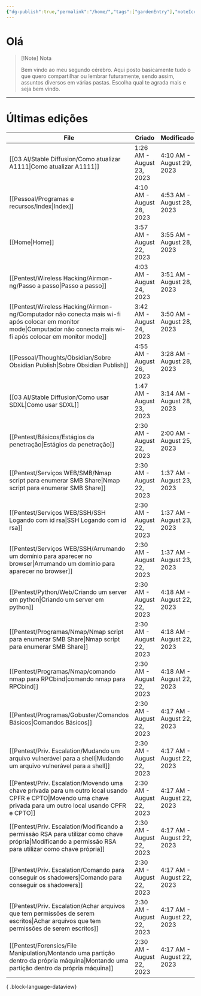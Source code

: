```yaml
---
{"dg-publish":true,"permalink":"/home/","tags":["gardenEntry"],"noteIcon":""}
---
```


# Olá

>[!Note] Nota
>
> Bem vindo ao meu segundo cérebro. Aqui posto basicamente tudo o que quero compartilhar ou lembrar futuramente, sendo assim, assuntos diversos em várias pastas. Escolha qual te agrada mais e seja bem vindo.

---

# Últimas edições

| File                                                                                                                                                                     | Criado                    | Modificado                |
| ------------------------------------------------------------------------------------------------------------------------------------------------------------------------ | ------------------------- | ------------------------- |
| [[03 AI/Stable Diffusion/Como atualizar A1111\|Como atualizar A1111]]                                                                                                 | 1:26 AM - August 23, 2023 | 4:10 AM - August 29, 2023 |
| [[Pessoal/Programas e recursos/Index\|Index]]                                                                                                                         | 4:10 AM - August 28, 2023 | 4:53 AM - August 28, 2023 |
| [[Home\|Home]]                                                                                                                                                        | 3:57 AM - August 22, 2023 | 3:55 AM - August 28, 2023 |
| [[Pentest/Wireless Hacking/Airmon-ng/Passo a passo\|Passo a passo]]                                                                                                   | 4:03 AM - August 24, 2023 | 3:51 AM - August 28, 2023 |
| [[Pentest/Wireless Hacking/Airmon-ng/Computador não conecta mais wi-fi após colocar em monitor mode\|Computador não conecta mais wi-fi após colocar em monitor mode]] | 3:42 AM - August 24, 2023 | 3:50 AM - August 28, 2023 |
| [[Pessoal/Thoughts/Obsidian/Sobre Obsidian Publish\|Sobre Obsidian Publish]]                                                                                          | 4:55 AM - August 26, 2023 | 3:28 AM - August 28, 2023 |
| [[03 AI/Stable Diffusion/Como usar SDXL\|Como usar SDXL]]                                                                                                             | 1:47 AM - August 23, 2023 | 3:14 AM - August 28, 2023 |
| [[Pentest/Básicos/Estágios da penetração\|Estágios da penetração]]                                                                                                    | 2:30 AM - August 22, 2023 | 2:00 AM - August 25, 2023 |
| [[Pentest/Serviços WEB/SMB/Nmap script para enumerar SMB Share\|Nmap script para enumerar SMB Share]]                                                                 | 2:30 AM - August 22, 2023 | 1:37 AM - August 23, 2023 |
| [[Pentest/Serviços WEB/SSH/SSH Logando com id rsa\|SSH Logando com id rsa]]                                                                                           | 2:30 AM - August 22, 2023 | 1:37 AM - August 23, 2023 |
| [[Pentest/Serviços WEB/SSH/Arrumando um domínio para aparecer no browser\|Arrumando um domínio para aparecer no browser]]                                             | 2:30 AM - August 22, 2023 | 1:37 AM - August 23, 2023 |
| [[Pentest/Python/Web/Criando um server em python\|Criando um server em python]]                                                                                       | 2:30 AM - August 22, 2023 | 4:18 AM - August 22, 2023 |
| [[Pentest/Programas/Nmap/Nmap script para enumerar SMB Share\|Nmap script para enumerar SMB Share]]                                                                   | 2:30 AM - August 22, 2023 | 4:18 AM - August 22, 2023 |
| [[Pentest/Programas/Nmap/comando nmap para RPCbind\|comando nmap para RPCbind]]                                                                                       | 2:30 AM - August 22, 2023 | 4:18 AM - August 22, 2023 |
| [[Pentest/Programas/Gobuster/Comandos Básicos\|Comandos Básicos]]                                                                                                     | 2:30 AM - August 22, 2023 | 4:17 AM - August 22, 2023 |
| [[Pentest/Priv. Escalation/Mudando um arquivo vulnerável para a shell\|Mudando um arquivo vulnerável para a shell]]                                                   | 2:30 AM - August 22, 2023 | 4:17 AM - August 22, 2023 |
| [[Pentest/Priv. Escalation/Movendo uma chave privada para um outro local usando CPFR e CPTO\|Movendo uma chave privada para um outro local usando CPFR e CPTO]]       | 2:30 AM - August 22, 2023 | 4:17 AM - August 22, 2023 |
| [[Pentest/Priv. Escalation/Modificando a permissão RSA para utilizar como chave própria\|Modificando a permissão RSA para utilizar como chave própria]]               | 2:30 AM - August 22, 2023 | 4:17 AM - August 22, 2023 |
| [[Pentest/Priv. Escalation/Comando para conseguir os shadowers\|Comando para conseguir os shadowers]]                                                                 | 2:30 AM - August 22, 2023 | 4:17 AM - August 22, 2023 |
| [[Pentest/Priv. Escalation/Achar arquivos que tem permissões de serem escritos\|Achar arquivos que tem permissões de serem escritos]]                                 | 2:30 AM - August 22, 2023 | 4:17 AM - August 22, 2023 |
| [[Pentest/Forensics/File Manipulation/Montando uma partição dentro da própria máquina\|Montando uma partição dentro da própria máquina]]                              | 2:30 AM - August 22, 2023 | 4:17 AM - August 22, 2023 |

{ .block-language-dataview}







